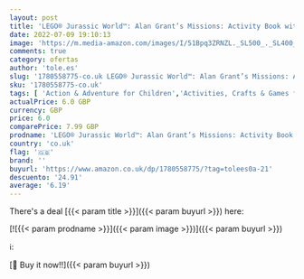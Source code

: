 ```yaml
---
layout: post
title: 'LEGO® Jurassic World™: Alan Grant’s Missions: Activity Book with Alan Grant minifigure'
date: 2022-07-09 19:10:13
image: 'https://m.media-amazon.com/images/I/51Bpq3ZRNZL._SL500_._SL400_.jpg'
comments: true
category: ofertas
author: 'tole.es'
slug: '1780558775-co.uk LEGO® Jurassic World™: Alan Grant’s Missions: Activity...'
sku: '1780558775-co.uk'
tags: [ 'Action & Adventure for Children','Activities, Crafts & Games for Children','Activity Books for Children','Books','Childrens Books','Childrens Books on Animals','Childrens Books on Crafts & Hobbies','Childrens Books on Dinosaurs','Childrens Books on Geography & Cultures','Childrens Books on Home','Childrens Books on Model Making','Childrens Books on Where We Live','Childrens Books on Woodworking','Childrens Interactive Adventures','Literature & Fiction for Children','lego®','🇬🇧', ]
actualPrice: 6.0 GBP
currency: GBP
price: 6.0
comparePrice: 7.99 GBP
prodname: 'LEGO® Jurassic World™: Alan Grant’s Missions: Activity Book with Alan Grant minifigure'
country: 'co.uk'
flag: '🇬🇧'
brand: ''
buyurl: 'https://www.amazon.co.uk/dp/1780558775/?tag=tolees0a-21'
descuento: '24.91'
average: '6.19'
---
```


There's a deal [{{< param title >}}]({{< param buyurl >}})  here:

[![{{< param prodname >}}]({{< param image >}})]({{< param buyurl >}})

ℹ️:


[🛒 Buy it now!!]({{< param buyurl >}})
